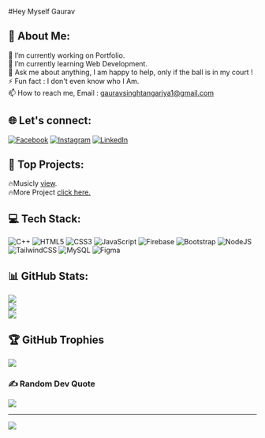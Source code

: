 #Hey <Coders/> Myself Gaurav

## 💫 About Me:
🔭 I’m currently working on Portfolio.<br>🌱 I’m currently learning Web Development.<br>💬 Ask me about anything, I am happy to help, only if the ball is in my court !<br>⚡ Fun fact : I don't even know who I Am.<br>📫 How to reach me, Email : gauravsinghtangariya1@gmail.com


## 🌐 Let's connect:
[![Facebook](https://img.shields.io/badge/Facebook-%231877F2.svg?logo=Facebook&logoColor=white)](https://facebook.com/gauravsinghtangariya1) [![Instagram](https://img.shields.io/badge/Instagram-%23E4405F.svg?logo=Instagram&logoColor=white)](https://instagram.com/gauravsinghtangariya) [![LinkedIn](https://img.shields.io/badge/LinkedIn-%230077B5.svg?logo=linkedin&logoColor=white)](https://linkedin.com/in/gauravsinghtangariya) 

## 🧮 Top Projects:
🔥Musicly [view](https://github.com/Gauravst/Musicly).<br>
🔥More Project [click here.](https://bit.ly/GSTWeb)

## 💻 Tech Stack:
![C++](https://img.shields.io/badge/c++-%2300599C.svg?style=for-the-badge&logo=c%2B%2B&logoColor=white) ![HTML5](https://img.shields.io/badge/html5-%23E34F26.svg?style=for-the-badge&logo=html5&logoColor=white) ![CSS3](https://img.shields.io/badge/css3-%231572B6.svg?style=for-the-badge&logo=css3&logoColor=white) ![JavaScript](https://img.shields.io/badge/javascript-%23323330.svg?style=for-the-badge&logo=javascript&logoColor=%23F7DF1E) ![Firebase](https://img.shields.io/badge/firebase-%23039BE5.svg?style=for-the-badge&logo=firebase) ![Bootstrap](https://img.shields.io/badge/bootstrap-%23563D7C.svg?style=for-the-badge&logo=bootstrap&logoColor=white) ![NodeJS](https://img.shields.io/badge/node.js-6DA55F?style=for-the-badge&logo=node.js&logoColor=white) ![TailwindCSS](https://img.shields.io/badge/tailwindcss-%2338B2AC.svg?style=for-the-badge&logo=tailwind-css&logoColor=white) ![MySQL](https://img.shields.io/badge/mysql-%2300f.svg?style=for-the-badge&logo=mysql&logoColor=white) 	![Figma](https://img.shields.io/badge/figma-%23F24E1E.svg?style=for-the-badge&logo=figma&logoColor=white)
## 📊 GitHub Stats:
![](https://github-readme-stats.vercel.app/api?username=Gauravst&theme=city_light&hide_border=false&include_all_commits=true&count_private=true)<br/>
![](https://github-readme-streak-stats.herokuapp.com/?user=Gauravst&theme=city_light&hide_border=false)<br/>
![](https://github-readme-stats.vercel.app/api/top-langs/?username=Gauravst&theme=city_light&hide_border=false&include_all_commits=true&count_private=true&layout=compact)

## 🏆 GitHub Trophies
![](https://github-profile-trophy.vercel.app/?username=Gauravst&theme=discord&no-frame=true&no-bg=true&margin-w=4)

### ✍️ Random Dev Quote
![](https://quotes-github-readme.vercel.app/api?type=horizontal&theme=light)

---
[![](https://visitcount.itsvg.in/api?id=Gauravst&icon=1&color=1)](https://visitcount.itsvg.in)

<!-- Proudly created with GPRM ( https://gprm.itsvg.in ) -->

